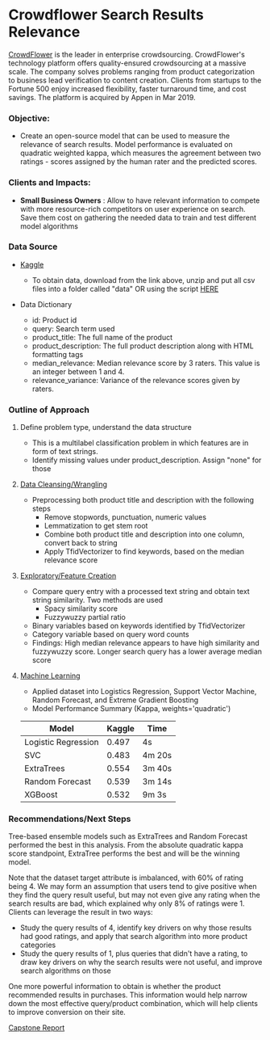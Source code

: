 # Crowdflower Search Results Relevance

[CrowdFlower](https://appen.com/about-us/) is the leader in enterprise crowdsourcing. CrowdFlower's technology platform offers quality-ensured crowdsourcing at a massive scale. The company solves problems ranging from product categorization to business lead verification to content creation. Clients from startups to the Fortune 500 enjoy increased flexibility, faster turnaround time, and cost savings. The platform is acquired by Appen in Mar 2019.


### Objective:

- Create an open-source model that can be used to measure the relevance of search results. Model performance is evaluated on quadratic weighted kappa, which measures the agreement between two ratings - scores assigned by the human rater and the predicted scores.

### Clients and Impacts:

- **Small Business Owners** : Allow to have relevant information to compete with more resource-rich competitors on user experience on search. Save them cost on gathering the needed data to train and test different model algorithms


### Data Source

- [Kaggle](https://www.kaggle.com/c/crowdflower-search-relevance/data)
    - To obtain data, download from the link above, unzip and put all csv files into a folder called "data" OR using the script [HERE](https://github.com/sittingman/crowdflower/blob/master/0.obtain_data.ipynb)
    
- Data Dictionary
    - id: Product id
    - query: Search term used
    - product_title: The full name of the product
    - product_description: The full product description along with HTML formatting tags
    - median_relevance: Median relevance score by 3 raters. This value is an integer between 1 and 4. 
    - relevance_variance: Variance of the relevance scores given by raters. 
    
### Outline of Approach

1. Define problem type, understand the data structure
   - This is a multilabel classification problem in which features are in form of text strings.
   - Identify missing values under product_description. Assign "none" for those
2. [Data Cleansing/Wrangling](https://github.com/sittingman/crowdflower/blob/master/1.data_expo.ipynb)
   - Preprocessing both product title and description with the following steps
      - Remove stopwords, punctuation, numeric values
      - Lemmatization to get stem root
      - Combine both product title and description into one column, convert back to string
      - Apply TfidVectorizer to find keywords, based on the median relevance score
3. [Exploratory/Feature Creation](https://github.com/sittingman/crowdflower/blob/master/1.data_expo.ipynb)
   - Compare query entry with a processed text string and obtain text string similarity. Two methods are used
      - Spacy similarity score
      - Fuzzywuzzy partial ratio
   - Binary variables based on keywords identified by TfidVectorizer
   - Category variable based on query word counts
   - Findings: High median relevance appears to have high similarity and fuzzywuzzy score. Longer search query has a lower average median score
4. [Machine Learning](https://github.com/sittingman/crowdflower/blob/master/2.mach_learn.ipynb)
   - Applied dataset into Logistics Regression, Support Vector Machine, Random Forecast, and Extreme Gradient Boosting
   - Model Performance Summary (Kappa, weights='quadratic')
   
   | Model | Kaggle | Time |
   | --- | --- |--- |
   | Logistic Regression | 0.497 | 4s |
   | SVC  | 0.483 | 4m 20s |
   | ExtraTrees | 0.554 | 3m 40s |
   | Random Forecast | 0.539 | 3m 14s |
   | XGBoost | 0.532 | 9m 3s |
   
   
### Recommendations/Next Steps

Tree-based ensemble models such as ExtraTrees and Random Forecast performed the best in this analysis. From the absolute quadratic kappa score standpoint, ExtraTree performs the best and will be the winning model.

Note that the dataset target attribute is imbalanced, with 60% of rating being 4. We may form an assumption that users tend to give positive when they find the query result useful, but may not even give any rating when the search results are bad, which explained why only 8% of ratings were 1. Clients can leverage the result in two ways:
- Study the query results of 4, identify key drivers on why those results had good ratings, and apply that search algorithm into more product categories
- Study the query results of 1, plus queries that didn't have a rating, to draw key drivers on why the search results were not useful, and improve search algorithms on those

One more powerful information to obtain is whether the product recommended results in purchases. This information would help narrow down the most effective query/product combination, which will help clients to improve conversion on their site.

[Capstone Report](https://github.com/sittingman/crowdflower/blob/master/Capstone%20Report_crowdflower.pdf)
